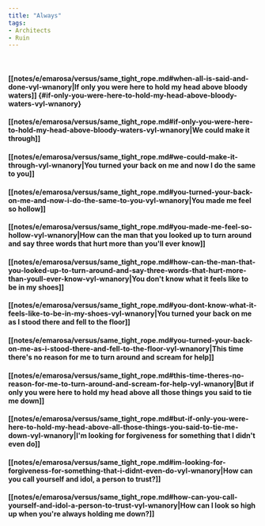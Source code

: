 ```yaml
---
title: "Always"
tags:
- Architects
- Ruin
---
```

&nbsp;
#### [[notes/e/emarosa/versus/same_tight_rope.md#when-all-is-said-and-done-vyl-wnanory|If only you were here to hold my head above bloody waters]] {#if-only-you-were-here-to-hold-my-head-above-bloody-waters-vyl-wnanory}
#### [[notes/e/emarosa/versus/same_tight_rope.md#if-only-you-were-here-to-hold-my-head-above-bloody-waters-vyl-wnanory|We could make it through]]
#### [[notes/e/emarosa/versus/same_tight_rope.md#we-could-make-it-through-vyl-wnanory|You turned your back on me and now I do the same to you]]
#### [[notes/e/emarosa/versus/same_tight_rope.md#you-turned-your-back-on-me-and-now-i-do-the-same-to-you-vyl-wnanory|You made me feel so hollow]]
#### [[notes/e/emarosa/versus/same_tight_rope.md#you-made-me-feel-so-hollow-vyl-wnanory|How can the man that you looked up to turn around and say three words that hurt more than you'll ever know]]
#### [[notes/e/emarosa/versus/same_tight_rope.md#how-can-the-man-that-you-looked-up-to-turn-around-and-say-three-words-that-hurt-more-than-youll-ever-know-vyl-wnanory|You don't know what it feels like to be in my shoes]]
#### [[notes/e/emarosa/versus/same_tight_rope.md#you-dont-know-what-it-feels-like-to-be-in-my-shoes-vyl-wnanory|You turned your back on me as I stood there and fell to the floor]]
#### [[notes/e/emarosa/versus/same_tight_rope.md#you-turned-your-back-on-me-as-i-stood-there-and-fell-to-the-floor-vyl-wnanory|This time there's no reason for me to turn around and scream for help]]
#### [[notes/e/emarosa/versus/same_tight_rope.md#this-time-theres-no-reason-for-me-to-turn-around-and-scream-for-help-vyl-wnanory|But if only you were here to hold my head above all those things you said to tie me down]]
#### [[notes/e/emarosa/versus/same_tight_rope.md#but-if-only-you-were-here-to-hold-my-head-above-all-those-things-you-said-to-tie-me-down-vyl-wnanory|I'm looking for forgiveness for something that I didn't even do]]
#### [[notes/e/emarosa/versus/same_tight_rope.md#im-looking-for-forgiveness-for-something-that-i-didnt-even-do-vyl-wnanory|How can you call yourself and idol, a person to trust?]]
#### [[notes/e/emarosa/versus/same_tight_rope.md#how-can-you-call-yourself-and-idol-a-person-to-trust-vyl-wnanory|How can I look so high up when you're always holding me down?]]
